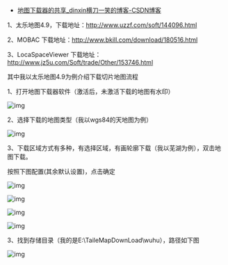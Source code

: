 - [地图下载器的共享_dinxin横刀一笑的博客-CSDN博客](https://blog.csdn.net/u011365716/article/details/84444115)

1、太乐地图4.9，下载地址：http://www.uzzf.com/soft/144096.html

2、MOBAC 下载地址：http://www.bkill.com/download/180516.html

3、LocaSpaceViewer 下载地址：http://www.jz5u.com/Soft/trade/Other/153746.html

其中我以太乐地图4.9为例介绍下载切片地图流程

1、打开地图下载器软件（激活后，未激活下载的地图有水印）

![img](https://img-blog.csdnimg.cn/20181208183205215.png?x-oss-process=image/watermark,type_ZmFuZ3poZW5naGVpdGk,shadow_10,text_aHR0cHM6Ly9ibG9nLmNzZG4ubmV0L3UwMTEzNjU3MTY=,size_16,color_FFFFFF,t_70)

2、选择下载的地图类型（我以wgs84的天地图为例）

![img](https://img-blog.csdnimg.cn/20181208183205430.png?x-oss-process=image/watermark,type_ZmFuZ3poZW5naGVpdGk,shadow_10,text_aHR0cHM6Ly9ibG9nLmNzZG4ubmV0L3UwMTEzNjU3MTY=,size_16,color_FFFFFF,t_70)

3、下载区域方式有多种，有选择区域，有画轮廓下载（我以芜湖为例），双击地图下载。

按照下图配置(其余默认设置)，点击确定

![img](https://img-blog.csdnimg.cn/20181208183205631.png?x-oss-process=image/watermark,type_ZmFuZ3poZW5naGVpdGk,shadow_10,text_aHR0cHM6Ly9ibG9nLmNzZG4ubmV0L3UwMTEzNjU3MTY=,size_16,color_FFFFFF,t_70)

![img](https://img-blog.csdnimg.cn/20181208183205912.png?x-oss-process=image/watermark,type_ZmFuZ3poZW5naGVpdGk,shadow_10,text_aHR0cHM6Ly9ibG9nLmNzZG4ubmV0L3UwMTEzNjU3MTY=,size_16,color_FFFFFF,t_70)

![img](https://img-blog.csdnimg.cn/20181208183206225.png?x-oss-process=image/watermark,type_ZmFuZ3poZW5naGVpdGk,shadow_10,text_aHR0cHM6Ly9ibG9nLmNzZG4ubmV0L3UwMTEzNjU3MTY=,size_16,color_FFFFFF,t_70)

![img](https://img-blog.csdnimg.cn/20181208183206200.png?x-oss-process=image/watermark,type_ZmFuZ3poZW5naGVpdGk,shadow_10,text_aHR0cHM6Ly9ibG9nLmNzZG4ubmV0L3UwMTEzNjU3MTY=,size_16,color_FFFFFF,t_70)

3、找到存储目录（我的是E:\TaileMapDownLoad\wuhu），路径如下图

![img](https://img-blog.csdnimg.cn/20181208183206198.png?x-oss-process=image/watermark,type_ZmFuZ3poZW5naGVpdGk,shadow_10,text_aHR0cHM6Ly9ibG9nLmNzZG4ubmV0L3UwMTEzNjU3MTY=,size_16,color_FFFFFF,t_70)